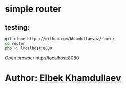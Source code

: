 # simple router
## testing:

``` bash
git clone https://github.com/khamdullaevuz/router
cd router
php -S localhost:8080
```

Open browser http://localhost:8080

# Author: [Elbek Khamdullaev](https://khamdullaev.uz)